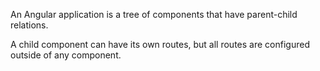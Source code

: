 An Angular application is a tree of components that have parent-child relations.

A child component can have its own routes, but all routes are configured outside of any component.
